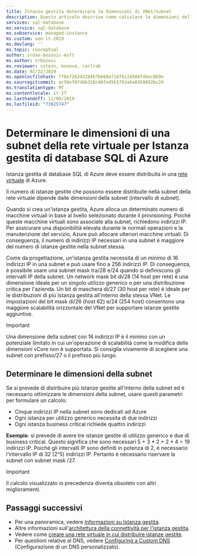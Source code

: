 ```yaml
---
title: Istanza gestita determinare le dimensioni di VNet/subnet
description: Questo articolo descrive come calcolare le dimensioni della subnet in cui verranno distribuite le istanze gestite del database SQL di Azure.
services: sql-database
ms.service: sql-database
ms.subservice: managed-instance
ms.custom: seo-lt-2019
ms.devlang: ''
ms.topic: conceptual
author: srdan-bozovic-msft
ms.author: srbozovi
ms.reviewer: sstein, bonova, carlrab
ms.date: 02/22/2019
ms.openlocfilehash: 7f0ef26343284b7b668e71676114586f4bec8b9e
ms.sourcegitcommit: ac56ef07d86328c40fed5b5792a6a02698926c2d
ms.translationtype: MT
ms.contentlocale: it-IT
ms.lasthandoff: 11/08/2019
ms.locfileid: "73825747"
---
```

# <a name="determine-vnet-subnet-size-for-azure-sql-database-managed-instance"></a>Determinare le dimensioni di una subnet della rete virtuale per Istanza gestita di database SQL di Azure

Istanza gestita di database SQL di Azure deve essere distribuita in una [rete virtuale](../virtual-network/virtual-networks-overview.md) di Azure.

Il numero di istanze gestite che possono essere distribuite nella subnet della rete virtuale dipende dalle dimensioni della subnet (intervallo di subnet).

Quando si crea un'istanza gestita, Azure alloca un determinato numero di macchine virtuali in base al livello selezionato durante il provisioning. Poiché queste macchine virtuali sono associate alla subnet, richiedono indirizzi IP. Per assicurare una disponibilità elevata durante le normali operazioni e la manutenzione del servizio, Azure può allocare ulteriori macchine virtuali. Di conseguenza, il numero di indirizzi IP necessari in una subnet è maggiore del numero di istanze gestite nella subnet stessa.

Come da progettazione, un'istanza gestita necessita di un minimo di 16 indirizzi IP in una subnet e può usare fino a 256 indirizzi IP. Di conseguenza, è possibile usare una subnet mask tra/28 e/24 quando si definiscono gli intervalli IP della subnet. Un network mask bit di/28 (14 host per rete) è una dimensione ideale per un singolo utilizzo generico o per una distribuzione critica per l'azienda. Un bit di maschera di/27 (30 host per rete) è ideale per le distribuzioni di più Istanza gestita all'interno della stessa VNet. Le impostazioni del bit mask di/26 (host 62) e/24 (254 host) consentono una maggiore scalabilità orizzontale del VNet per supportare istanze gestite aggiuntive.

> [!IMPORTANT]
> Una dimensione della subnet con 16 indirizzi IP è il minimo con un potenziale limitato in cui un'operazione di scalabilità come la modifica delle dimensioni vCore non è supportata. Si consiglia vivamente di scegliere una subnet con prefisso/27 o il prefisso più lungo.

## <a name="determine-subnet-size"></a>Determinare le dimensioni della subnet

Se si prevede di distribuire più istanze gestite all'interno della subnet ed è necessario ottimizzare le dimensioni della subnet, usare questi parametri per formulare un calcolo:

- Cinque indirizzi IP nella subnet sono dedicati ad Azure
- Ogni istanza per utilizzo generico necessita di due indirizzi
- Ogni istanza business critical richiede quattro indirizzi

**Esempio**: si prevede di avere tre istanze gestite di utilizzo generico e due di business critical. Questo significa che sono necessari 5 + 3 * 2 + 2 * 4 = 19 indirizzi IP. Poiché gli intervalli IP sono definiti in potenza di 2, è necessario l'intervallo IP di 32 (2^5) indirizzi IP. Pertanto è necessario riservare la subnet con subnet mask /27.

> [!IMPORTANT]
> Il calcolo visualizzato in precedenza diventa obsoleto con altri miglioramenti.

## <a name="next-steps"></a>Passaggi successivi

- Per una panoramica, vedere [Informazioni su Istanza gestita](sql-database-managed-instance.md).
- Altre informazioni sull'[architettura della connettività per l'istanza gestita](sql-database-managed-instance-connectivity-architecture.md).
- Vedere come [creare una rete virtuale in cui distribuire istanze gestite](sql-database-managed-instance-create-vnet-subnet.md).
- Per questioni relative al DNS, vedere [Configuring a Custom DNS](sql-database-managed-instance-custom-dns.md) (Configurazione di un DNS personalizzato).
